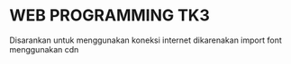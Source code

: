 # WEB PROGRAMMING TK3

Disarankan untuk menggunakan koneksi internet dikarenakan import font menggunakan cdn
